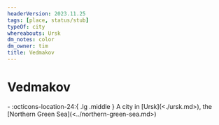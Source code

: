 ```yaml
---
headerVersion: 2023.11.25
tags: [place, status/stub]
typeOf: city
whereabouts: Ursk
dm_notes: color
dm_owner: tim
title: Vedmakov
---
```

# Vedmakov
<div class="grid cards ext-narrow-margin ext-one-column" markdown>
-    :octicons-location-24:{ .lg .middle } A city in [Ursk](<./ursk.md>), the [Northern Green Sea](<../northern-green-sea.md>)  
</div>



